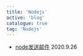```yaml
---
title: 'Nodejs'
active: 'blog'
catalogue: true
tag: 'Nodejs'
---
```


- [node发送邮件](./libs/email) <Tag>2020.9.26</Tag> 
